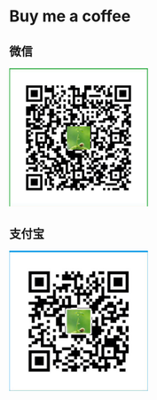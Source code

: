# Buy me a coffee

## 微信

<img width="250" src="wechat.png" />

## 支付宝

<img width="250" src="alipay.png" />
